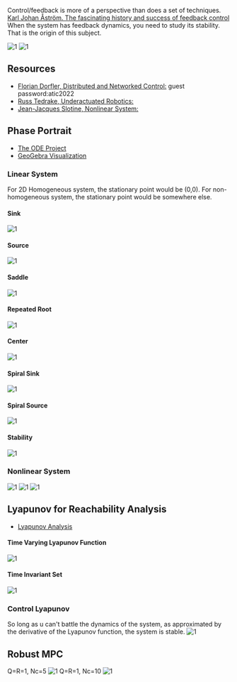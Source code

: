 Control/feedback is more of a perspective than does a set of techniques.
[Karl Johan Åström. The fascinating history and success of feedback control](https://www.youtube.com/watch?v=R-h66PrQ808)
When the system has feedback dynamics, you need to study its stability. That is the origin of this subject.


![1](/Control_Map.png)
![1](/distributions.jpeg)

## Resources
- [Florian Dorfler, Distributed and Networked Control:](https://moodle-app2.let.ethz.ch/course/view.php?id=16968) guest password:atic2022
- [Russ Tedrake, Underactuated Robotics:](http://underactuated.mit.edu/index.html)
- [Jean-Jacques Slotine, Nonlinear System:](http://web.mit.edu/nsl/www/videos/lectures.html)

## Phase Portrait
- [The ODE Project](http://faculty.sfasu.edu/judsontw/ode/html-20180819/nonlinear02.html)
- [GeoGebra Visualization](https://www.geogebra.org/m/fYxXgbsU)

### Linear System
For 2D Homogeneous system, the stationary point would be (0,0). For non-homogeneous system, the stationary point would be somewhere else.
#### Sink
![1](/pics/sink.png)
#### Source
![1](/pics/source.png)
#### Saddle
![1](/pics/saddle.png)
#### Repeated Root
![1](/pics/repeat.png)
#### Center
![1](/pics/center.png)
#### Spiral Sink
![1](/pics/spiral_sink.png)
#### Spiral Source
![1](/pics/spiral_source.png)
#### Stability
![1](/pics/stability.png)

### Nonlinear System
![1](/pics/nonlinear1.png)
![1](/pics/nonlinear2.png)
![1](/pics/nonlinear3.png)

## Lyapunov for Reachability Analysis
- [Lyapunov Analysis](http://underactuated.mit.edu/lyapunov.html)
#### Time Varying Lyapunov Function
![1](/pics/pics/reachability1.png)
#### Time Invariant Set
![1](/pics/pics/reachability2.png)

### Control Lyapunov
So long as u can't battle the dynamics of the system, as approximated by the derivative of the Lyapunov function, the system is stable. 
![1](/pics/controllyapunov.png)

## Robust MPC
Q=R=1, Nc=5
![1](/pics/mpc.png)
Q=R=1, Nc=10
![1](/pics/mpc2.png)
